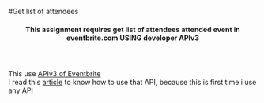 #Get list of attendees
<html>

 <header>
  
  <h4>This assignment requires get list of attendees attended event in eventbrite.com USING developer APIv3</h4> 
 </header> 
  
  
 <body>
  <p>
   This use <a href="http://developer.eventbrite.com">APIv3 of Eventbrite</a>
   <br>
   I read this <a href="http://idratherbewriting.com/docapis_eventbrite_example/">article</a> to know how to use that API, because this is first time i use any API
  </p>
 </body>

</html>

